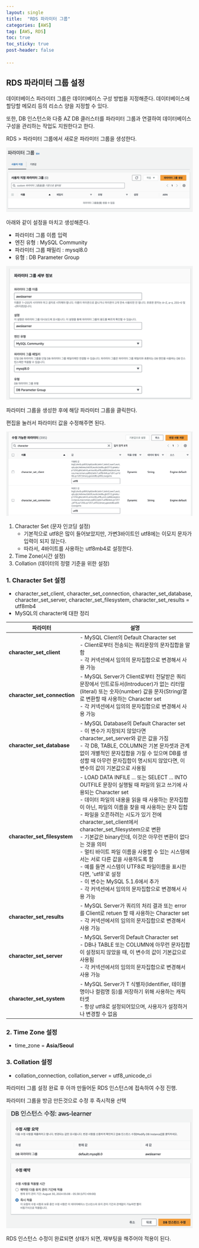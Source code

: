 ```yaml
---
layout: single
title:  "RDS 파라미터 그룹"
categories: [AWS]
tag: [AWS, RDS]
toc: true
toc_sticky: true
post-header: false

--- 
```


<head>
  <style>
    table.dataframe {
      white-space: normal;
      width: 100%;
      height: 240px;
      display: block;
      overflow: auto;
      font-family: Arial, sans-serif;
      font-size: 0.9rem;
      line-height: 20px;
      text-align: center;
      border: 0px !important;
    }

    table.dataframe th {
      text-align: center;
      font-weight: bold;
      padding: 0px;
    }

    table.dataframe td {
      text-align: center;
      padding: 8px;
    }

    table.dataframe tr:hover {
      background: #b8d1f3; 
    }
  </style>
</head>

## RDS 파라미터 그룹 설정

데이터베이스 파라미터 그룹은 데이터베이스 구성 방법을 지정해준다. 데이터베이스에 할당할 메모리 등의 리소스 양을 지정할 수 있다.

또한, DB 인스턴스와 다중 AZ DB 클러스터를 파라미터 그룹과 연결하여 데이터베이스 구성을 관리하는 작업도 지원한다고 한다.

RDS > 파라미터 그룹에서 새로운 파라미터 그룹을 생성한다.

![스크린샷 2024-08-26 오전 2.46.02.png](/assets/images/aws08/2.46.02.png)

아래와 같이 설정을 마치고 생성해준다.

- 파라미터 그룹 이름 입력
- 엔진 유형 : MySQL Community
- 파라미터 그룹 패밀리 : mysql8.0
- 유형 : DB Parameter Group

![스크린샷 2024-08-26 오전 2.51.27.png](/assets/images/aws08/2.51.27.png)

파라미터 그룹을 생성한 후에 해당 파라미터 그룹을 클릭한다.

편집을 눌러서 파라미터 값을 수정해주면 된다.

![스크린샷 2024-08-26 오전 2.54.49.png](/assets/images/aws08/2.54.49.png)

1. Character Set (문자 인코딩 설정)
    - 기본적으로 utf8은 많이 들어보았지만, 가변3바이트인 utf8에는 이모지 문자가 입력이 되지 않는다.
    - 따라서, 4바이트를 사용하는 utf8mb4로 설정한다.
2. Time Zone(시간 설정)
3. Collation (데이터의 정렬 기준을 위한 설정)

### 1. Character Set 설정

- character_set_client, character_set_connection, character_set_database, character_set_server, character_set_filesystem, character_set_results = utf8mb4
- MySQL의 character에 대한 정리


| 파라미터 | 설명 |
| ---| --- |
| **character_set_client** | - MySQL Client의 Default Character set <br> - Client로부터 전송되는 쿼리문장의 문자집합을 말함<br> - 각 커넥션에서 임의의 문자집합으로 변경해서 사용 가능 |
| **character_set_connection** | - MySQL Server가 Client로부터 전달받은 쿼리 문장에서 인트로듀서(Introducer)가 없는 리터럴(literal) 또는 숫자(number) 값을 문자(String)열로 변환할 때 사용하는 Character set <br> - 각 커넥션에서 임의의 문자집합으로 변경해서 사용 가능 |
| **character_set_database** | - MySQL Database의 Default Character set <br> - 이 변수가 지정되지 않았다면 character_set_server와 같은 값을 가짐 <br> - 각 DB, TABLE, COLUMN은 기본 문자셋과 관계없이 개별적인 문자집합을 가질 수 있으며 DB를 생성할 때 아무런 문자집합이 명시되지 않았다면, 이 변수의 값이 기본값으로 사용됨 |
| **character_set_filesystem** | - LOAD DATA INFILE ... 또는 SELECT ... INTO OUTFILE 문장이 실행될 때 파일의 읽고 쓰기에 사용되는 Character set <br> - 데이터 파일의 내용을 읽을 때 사용하는 문자집합이 아닌, 파일의 이름을 찾을 때 사용하는 문자 집합 <br> - 파일을 오픈하려는 시도가 있기 전에 character_set_client에서 character_set_filesystem으로 변환 <br> - 기본값은 binary인데, 이것은 아무런 변환이 없다는 것을 의미 <br> - 멀티 바이트 파일 이름을 사용할 수 있는 시스템에서는 서로 다른 값을 사용하도록 함 <br> - 예를 들면 시스템이 UTF8로 파일이름을 표시한다면, 'utf8'로 설정 <br> - 이 변수는 MySQL 5.1.6에서 추가 <br> - 각 커넥션에서 임의의 문자집합으로 변경해서 사용 가능 |
| **character_set_results** | - MySQL Server가 쿼리의 처리 결과 또는 error 를 Client로 retuen 할 때 사용하는 Character set <br> - 각 커넥션에서의 임의의 문자집합으로 변경해서 사용 가능 |
| **character_set_server** | - MySQL Server의 Default Character set <br> - DB나 TABLE 또는 COLUMN에 아무런 문자집합이 설정되지 않았을 때, 이 변수의 값이 기본값으로 사용됨 <br> - 각 커넥션에서의 임의의 문자집합으로 변경해서 사용 가능 |
| **character_set_system** | - MySQL Server가 T 식별자(Identifier, 테이블명이나 컬럼명 등)를 저장하기 위해 사용하는 캐릭터셋 <br> - 항상 utf8로 설정되어있으며, 사용자가 설정하거나 변경할 수 없음 |


### 2. Time Zone 설정

- time_zone = **Asia/Seoul**

### 3. Collation 설정

- collation_connection, collation_server = utf8_unicode_ci

파라미터 그룹 설정 완료 후 아까 만들어둔 RDS 인스턴스에 접속하여 수정 진행.

파라미터 그룹을 방금 만든것으로 수정 후 즉시적용 선택

![스크린샷 2024-08-26 오전 3.04.03.png](/assets/images/aws08/3.04.03.png)

RDS 인스턴스 수정이 완료되면 상태가 되면, 재부팅을 해주어야 적용이 된다.